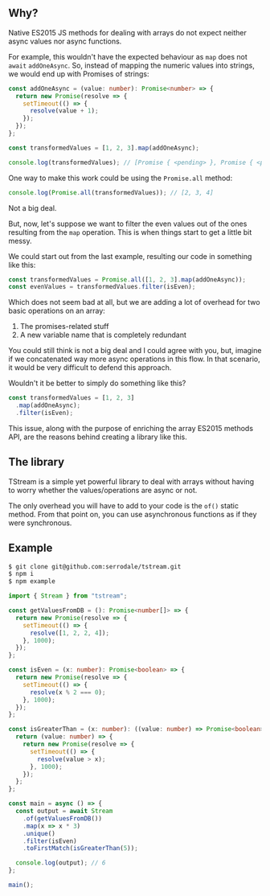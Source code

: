 ## Why?

Native ES2015 JS methods for dealing with arrays do not expect neither async values nor async functions.

For example, this wouldn't have the expected behaviour as ``map`` does not ``await`` ``addOneAsync``.
So, instead of mapping the numeric values into strings, we would end up with Promises of strings:

```ts
const addOneAsync = (value: number): Promise<number> => {
  return new Promise(resolve => {
    setTimeout(() => {
      resolve(value + 1);
    });
  });
};

const transformedValues = [1, 2, 3].map(addOneAsync);

console.log(transformedValues); // [Promise { <pending> }, Promise { <pending> }, Promise { <pending> }]
```

One way to make this work could be using the ``Promise.all`` method:

```ts
console.log(Promise.all(transformedValues)); // [2, 3, 4]
```

Not a big deal.

But, now, let's suppose we want to filter the even values out of the ones resulting from the ``map`` operation. This is when things start
to get a little bit messy.

We could start out from the last example, resulting our code in something like this:

```ts
const transformedValues = Promise.all([1, 2, 3].map(addOneAsync));
const evenValues = transformedValues.filter(isEven);
```

Which does not seem bad at all, but we are adding a lot of overhead for two basic operations on an array:

1. The promises-related stuff
2. A new variable name that is completely redundant

You could still think is not a big deal and I could agree with you, but, imagine if we concatenated way more async operations in this flow. In that scenario, it
would be very difficult to defend this approach.

Wouldn't it be better to simply do something like this?

```ts
const transformedValues = [1, 2, 3]
  .map(addOneAsync);
  .filter(isEven);
```

This issue, along with the purpose of enriching the array ES2015 methods API, are the reasons behind creating a library like this.

## The library 

TStream is a simple yet powerful library to deal with arrays without having to worry whether the values/operations are async or not.

The only overhead you will have to add to your code is the ``of()`` static method. From that point on, you can use asynchronous functions as if they
were synchronous.

## Example

```sh
$ git clone git@github.com:serrodale/tstream.git
$ npm i
$ npm example
```

```ts
import { Stream } from "tstream";

const getValuesFromDB = (): Promise<number[]> => {
  return new Promise(resolve => {
    setTimeout(() => {
      resolve([1, 2, 2, 4]);
    }, 1000);
  });
};

const isEven = (x: number): Promise<boolean> => {
  return new Promise(resolve => {
    setTimeout(() => {
      resolve(x % 2 === 0);
    }, 1000);
  });
};

const isGreaterThan = (x: number): ((value: number) => Promise<boolean>) => {
  return (value: number) => {
    return new Promise(resolve => {
      setTimeout(() => {
        resolve(value > x);
      }, 1000);
    });
  };
};

const main = async () => {
  const output = await Stream
    .of(getValuesFromDB())
    .map(x => x * 3)
    .unique()
    .filter(isEven)
    .toFirstMatch(isGreaterThan(5));

  console.log(output); // 6
};

main();

```